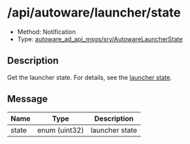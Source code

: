 # /api/autoware/launcher/state

- Method: Notification
- Type: [autoware_ad_api_msgs/srv/AutowareLauncherState](../type/autoware_ad_api_msgs/srv/autoware_launcher_state.md)

## Description

Get the launcher state. For details, see the [launcher state](../data/launcher-state.md).

## Message

| Name  | Type          | Description    |
| ----- | ------------- | -------------- |
| state | enum (uint32) | launcher state |
